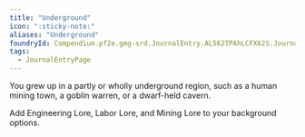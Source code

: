 ```yaml
---
title: "Underground"
icon: ":sticky-note:"
aliases: "Underground"
foundryId: Compendium.pf2e.gmg-srd.JournalEntry.AL562TPAhLCFX62S.JournalEntryPage.BiF7uyze4ekWb846
tags:
  - JournalEntryPage
---
```

You grew up in a partly or wholly underground region, such as a human mining town, a goblin warren, or a dwarf-held cavern.

Add Engineering Lore, Labor Lore, and Mining Lore to your background options.